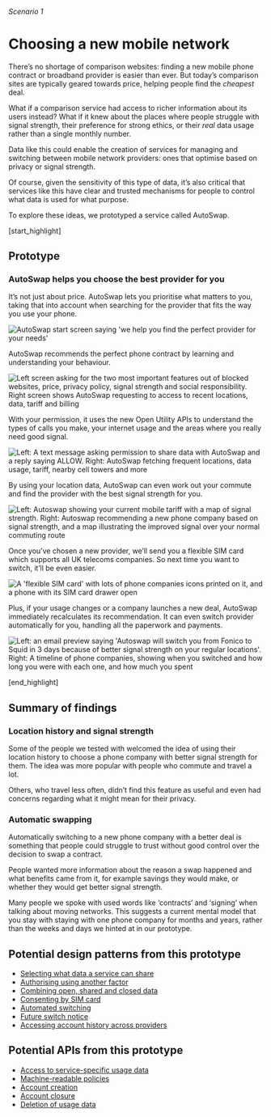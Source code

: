 ###### Scenario 1
# Choosing a new mobile network

There&rsquo;s no shortage of comparison websites: finding a new mobile phone contract or broadband provider is easier than ever. But today&rsquo;s comparison sites are typically geared towards price, helping people find the _cheapest_ deal.

What if a comparison service had access to richer information about its users instead? What if it knew about the places where people struggle with signal strength, their preference for strong ethics, or their _real_ data usage rather than a single monthly number.

Data like this could enable the creation of services for managing and switching between mobile network providers: ones that optimise based on privacy or signal strength.

Of course, given the sensitivity of this type of data, it&rsquo;s also critical that services like this have clear and trusted mechanisms for people to control what data is used for what purpose.

To explore these ideas, we prototyped a service called AutoSwap.


[start_highlight]

## Prototype
### AutoSwap helps you choose the best provider for you

It&rsquo;s not just about price. AutoSwap lets you prioritise what matters to you, taking that into account when searching for the provider that fits the way you use your phone.

![AutoSwap start screen saying 'we help you find the perfect provider for your needs'](https://s3-eu-west-1.amazonaws.com/projectsbyif.com/longform/openapis.projectsbyif.com/AutoSwap_screen-1_v2.jpg)

AutoSwap recommends the perfect phone contract by learning and understanding your behaviour.

![Left screen asking for the two most important features out of blocked websites, price, privacy policy, signal strength and social responsibility. Right screen shows AutoSwap requesting to access to recent locations, data, tariff and billing](https://s3-eu-west-1.amazonaws.com/projectsbyif.com/longform/openapis.projectsbyif.com/AutoSwap_screen-23_v2.jpg)

With your permission, it uses the new Open Utility APIs to understand the types of calls you make, your internet usage and the areas where you really need good signal.

![Left: A text message asking permission to share data with AutoSwap and a reply saying ALLOW. Right: AutoSwap fetching frequent locations, data usage, tariff, nearby cell towers and more](https://s3-eu-west-1.amazonaws.com/projectsbyif.com/longform/openapis.projectsbyif.com/AutoSwap_screen-45_v2.jpg)

By using your location data, AutoSwap can even work out your commute and find the provider with the best signal strength for you.

![Left: Autoswap showing your current mobile tariff with a map of signal strength. Right: Autoswap recommending a new phone company based on signal strength, and a map illustrating the improved signal over your normal commuting route](https://s3-eu-west-1.amazonaws.com/projectsbyif.com/longform/openapis.projectsbyif.com/AutoSwap_screen-67_v2.jpg)

Once you&rsquo;ve chosen a new provider, we&rsquo;ll send you a flexible SIM card which supports all UK telecoms companies. So next time you want to switch, it&rsquo;ll be even easier.

![A 'flexible SIM card' with lots of phone companies icons printed on it, and a phone with its SIM card drawer open](https://s3-eu-west-1.amazonaws.com/projectsbyif.com/longform/openapis.projectsbyif.com/Flexible-SIM-card_v1.jpg)

Plus, if your usage changes or a company launches a new deal, AutoSwap immediately recalculates its recommendation. It can even switch provider automatically for you, handling all the paperwork and payments.

![Left: an email preview saying 'Autoswap will switch you from Fonico to Squid in 3 days because of better signal strength on your regular locations'. Right: A timeline of phone companies, showing when you switched and how long you were with each one, and how much you spent](https://s3-eu-west-1.amazonaws.com/projectsbyif.com/longform/openapis.projectsbyif.com/AutoSwap_screen-89_v2.jpg)

[end_highlight]

## Summary of findings

### Location history and signal strength

Some of the people we tested with welcomed the idea of using their location history to choose a phone company with better signal strength for them. The idea was more popular with people who commute and travel a lot.

Others, who travel less often, didn&rsquo;t find this feature as useful and even had concerns regarding what it might mean for their privacy.

### Automatic swapping

Automatically switching to a new phone company with a better deal is something that people could struggle to trust without good control over the decision to swap a contract.

People wanted more information about the reason a swap happened and what benefits came from it, for example savings they would make, or whether they would get better signal strength.

Many people we spoke with used words like &lsquo;contracts&rsquo; and &lsquo;signing&rsquo; when talking about moving networks. This suggests a current mental model that you stay with staying with one phone company for months and years, rather than the weeks and days we hinted at in our prototype.


## Potential design patterns from this prototype

* [Selecting what data a service can share](/appendix-potential-design-patterns-for-open-apis-in-the-utilities-sector#selectwhatdataaservicecanshare)
* [Authorising using another factor](/appendix-potential-design-patterns-for-open-apis-in-the-utilities-sector#authorisingusinganotherfactor)
* [Combining open, shared and closed data](/appendix-potential-design-patterns-for-open-apis-in-the-utilities-sector#combiningopensharedandcloseddata)
* [Consenting by SIM card](/appendix-potential-design-patterns-for-open-apis-in-the-utilities-sector#consentbysimcard)
* [Automated switching](/appendix-potential-design-patterns-for-open-apis-in-the-utilities-sector#automatedswitching)
* [Future switch notice](/appendix-potential-design-patterns-for-open-apis-in-the-utilities-sector#futureswitchnotice)
* [Accessing account history across providers](/appendix-potential-design-patterns-for-open-apis-in-the-utilities-sector#accounthistoryacrossproviders)

## Potential APIs from this prototype

* [Access to service-specific usage data](/appendix-potential-open-apis-for-the-telecoms-sector#accesstoservicespecificusagedata)
* [Machine-readable policies](/appendix-potential-open-apis-for-the-telecoms-sector#machinereadablepolicies)
* [Account creation](/appendix-potential-open-apis-for-the-telecoms-sector#accountcreation)
* [Account closure](/appendix-potential-open-apis-for-the-telecoms-sector#accountclosure)
* [Deletion of usage data](/appendix-potential-open-apis-for-the-telecoms-sector#deletionofusagedata)

